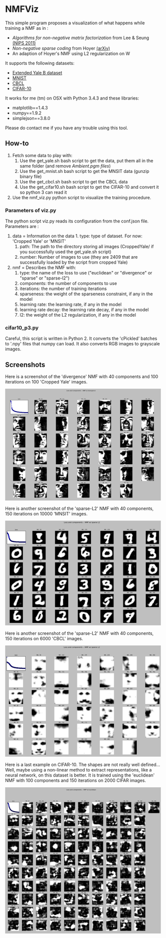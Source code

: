 NMFViz
======

This simple program proposes a visualization of what happens while training a NMF as in :

* *Algorithms for non-negative matrix factorization* from Lee & Seung
[(NIPS 2011)](http://papers.nips.cc/paper/1861-algorithms-for-non-negative-matrix-factorization.pdf)
* *Non-negative sparse coding* from Hoyer [(arXiv)](http://arxiv.org/pdf/cs/0202009.pdf)
* An adaption of Hoyer's NMF using L2 regularization on W

It supports the following datasets:

* [Extended Yale B dataset](http://vision.ucsd.edu/~leekc/ExtYaleDatabase/ExtYaleB.html)
* [MNIST](http://yann.lecun.com/exdb/mnist/)
* [CBCL](http://cbcl.mit.edu/cbcl/software-datasets/FaceData2.html)
* [CIFAR-10](http://www.cs.toronto.edu/~kriz/cifar.html)

It works for me (tm) on OSX with Python 3.4.3 and these libraries:

* matplotlib==1.4.3
* numpy==1.9.2
* simplejson==3.8.0

Please do contact me if you have any trouble using this tool.

How-to
------

1. Fetch some data to play with:
	1. Use the get_yale.sh bash script to get the data, put them all in the same folder (and remove *Ambient.pgm files*)
	1. Use the get_mnist.sh bash script to get the MNSIT data (gunzip binary file)
	1. Use the get_cbcl.sh bash script to get the CBCL data
	1. Use the get_cifar10.sh bash script to get the CIFAR-10 and convert it so python 3 can read it
1. Use the nmf_viz.py python script to visualize the training procedure.

### Parameters of viz.py
The python script viz.py reads its configuration from the conf.json file. Parameters are :

1. data = Information on the data
		1. type: type of dataset. For now: 'Cropped Yale' or 'MNSIT'
    1. path: The path to the directory storing all images (CroppedYale/ if you successfully used the get_yale.sh script)
    1. number: Number of images to use (they are 2409 that are successfully loaded by the script from cropped Yale)
1. nmf = Describes the NMF with:
    1. type: the name of the loss to use ("euclidean" or "divergence" or "sparse" or "sparse-l2")
    1. components: the number of components to use
    1. iterations: the number of training iterations
    1. sparseness: the weight of the sparseness constraint, if any in the model
    1. learning rate: the learning rate, if any in the model
    1. learning rate decay: the learning rate decay, if any in the model
    1. l2: the weight of the L2 regularization, if any in the model

### cifar10_p3.py
Careful, this script is written in Python 2. It converts the 'cPickled' batches to '.npy' files that numpy can load.
It also converts RGB images to grayscale images.

Screenshots
------

Here is a screenshot of the 'divergence' NMF with 40 components and 100 iterations on 100 'Cropped Yale' images.

![screenshot using divergence](imgs/screenshot_divergence.png)

Here is another screenshot of the 'sparse-L2' NMF with 40 components, 150 iterations on 10000 'MNSIT' images.

![screenshot using sparse L2 on MNIST](imgs/screenshot_sparse_l2.png)

Here is another screenshot of the 'sparse-L2' NMF with 40 components, 150 iterations on 6000 'CBCL' images.

![screenshot using sparse L2 on CBCL](imgs/screenshot_cbcl.png)

Here is a last example on CIFAR-10. The shapes are not really well defined... Well, maybe using a non-linear method
to extract representations, like a neural network, on this dataset is better. It is trained using the 'euclidean' NMF
with 100 components and 150 iterations on 2000 CIFAR images.

![screenshot using euclidean on CIFAR-10](imgs/screenshot_cifar10.png)
